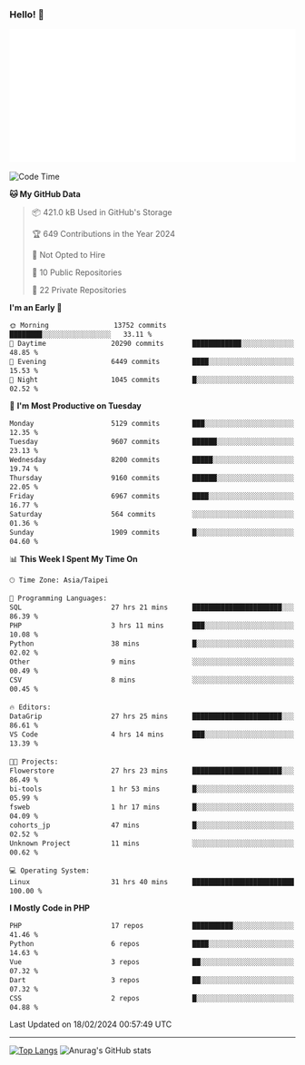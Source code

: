 ### Hello! 👋

![Metrics](/metrics.classic.svg)

<!--START_SECTION:waka-->
![Code Time](http://img.shields.io/badge/Code%20Time-1%2C176%20hrs%2023%20mins-blue)

**🐱 My GitHub Data** 

> 📦 421.0 kB Used in GitHub's Storage 
 > 
> 🏆 649 Contributions in the Year 2024
 > 
> 🚫 Not Opted to Hire
 > 
> 📜 10 Public Repositories 
 > 
> 🔑 22 Private Repositories 
 > 
**I'm an Early 🐤** 

```text
🌞 Morning                13752 commits       ████████░░░░░░░░░░░░░░░░░   33.11 % 
🌆 Daytime                20290 commits       ████████████░░░░░░░░░░░░░   48.85 % 
🌃 Evening                6449 commits        ████░░░░░░░░░░░░░░░░░░░░░   15.53 % 
🌙 Night                  1045 commits        █░░░░░░░░░░░░░░░░░░░░░░░░   02.52 % 
```
📅 **I'm Most Productive on Tuesday** 

```text
Monday                   5129 commits        ███░░░░░░░░░░░░░░░░░░░░░░   12.35 % 
Tuesday                  9607 commits        ██████░░░░░░░░░░░░░░░░░░░   23.13 % 
Wednesday                8200 commits        █████░░░░░░░░░░░░░░░░░░░░   19.74 % 
Thursday                 9160 commits        ██████░░░░░░░░░░░░░░░░░░░   22.05 % 
Friday                   6967 commits        ████░░░░░░░░░░░░░░░░░░░░░   16.77 % 
Saturday                 564 commits         ░░░░░░░░░░░░░░░░░░░░░░░░░   01.36 % 
Sunday                   1909 commits        █░░░░░░░░░░░░░░░░░░░░░░░░   04.60 % 
```


📊 **This Week I Spent My Time On** 

```text
🕑︎ Time Zone: Asia/Taipei

💬 Programming Languages: 
SQL                      27 hrs 21 mins      ██████████████████████░░░   86.39 % 
PHP                      3 hrs 11 mins       ███░░░░░░░░░░░░░░░░░░░░░░   10.08 % 
Python                   38 mins             █░░░░░░░░░░░░░░░░░░░░░░░░   02.02 % 
Other                    9 mins              ░░░░░░░░░░░░░░░░░░░░░░░░░   00.49 % 
CSV                      8 mins              ░░░░░░░░░░░░░░░░░░░░░░░░░   00.45 % 

🔥 Editors: 
DataGrip                 27 hrs 25 mins      ██████████████████████░░░   86.61 % 
VS Code                  4 hrs 14 mins       ███░░░░░░░░░░░░░░░░░░░░░░   13.39 % 

🐱‍💻 Projects: 
Flowerstore              27 hrs 23 mins      ██████████████████████░░░   86.49 % 
bi-tools                 1 hr 53 mins        █░░░░░░░░░░░░░░░░░░░░░░░░   05.99 % 
fsweb                    1 hr 17 mins        █░░░░░░░░░░░░░░░░░░░░░░░░   04.09 % 
cohorts_jp               47 mins             █░░░░░░░░░░░░░░░░░░░░░░░░   02.52 % 
Unknown Project          11 mins             ░░░░░░░░░░░░░░░░░░░░░░░░░   00.62 % 

💻 Operating System: 
Linux                    31 hrs 40 mins      █████████████████████████   100.00 % 
```

**I Mostly Code in PHP** 

```text
PHP                      17 repos            ██████████░░░░░░░░░░░░░░░   41.46 % 
Python                   6 repos             ████░░░░░░░░░░░░░░░░░░░░░   14.63 % 
Vue                      3 repos             ██░░░░░░░░░░░░░░░░░░░░░░░   07.32 % 
Dart                     3 repos             ██░░░░░░░░░░░░░░░░░░░░░░░   07.32 % 
CSS                      2 repos             █░░░░░░░░░░░░░░░░░░░░░░░░   04.88 % 
```




 Last Updated on 18/02/2024 00:57:49 UTC
<!--END_SECTION:waka-->

<hr>

<span style="display:inline-block">[![Top Langs](https://github-readme-stats.vercel.app/api/top-langs/?username=maureendadap&layout=compact&theme=transparent)](https://github.com/anuraghazra/github-readme-stats)</span>
<span style="display:inline-block">![Anurag's GitHub stats](https://github-readme-stats.vercel.app/api?username=maureendadap&show_icons=true&theme=transparent&count_private=true)</span>

<!--
**MaureenDadap/maureendadap** is a ✨ _special_ ✨ repository because its `README.md` (this file) appears on your GitHub profile.

Here are some ideas to get you started:

- 🔭 I’m currently working on ...
- 🌱 I’m currently learning ...
- 👯 I’m looking to collaborate on ...
- 🤔 I’m looking for help with ...
- 💬 Ask me about ...
- 📫 How to reach me: ...
- 😄 Pronouns: ...
- ⚡ Fun fact: ...
-->
